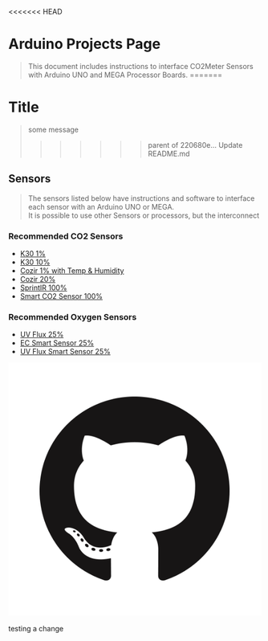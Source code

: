 <<<<<<< HEAD
# Arduino Projects Page
> This document includes instructions to interface CO2Meter Sensors with Arduino UNO and MEGA Processor Boards.
=======
# Title
> some message
>>>>>>> parent of 220680e... Update README.md


## Sensors
>The sensors listed below have instructions and software to interface each sensor with an Arduino UNO or MEGA.  
It is possible to use other Sensors or processors, but the interconnect 

### Recommended CO2 Sensors
- [K30 1%](https://www.co2meter.com/collections/sensors/products/k-30-co2-sensor-module)
- [K30 10%](https://www.co2meter.com/collections/sensors/products/k-30-3-co2-sensor)
- [Cozir 1% with Temp & Humidity](https://www.co2meter.com/collections/sensors/products/cozir-10000-ppm-co2-temperature-humidity-sensor)
- [Cozir 20%](https://www.co2meter.com/collections/sensors/products/cozir-wr-20-percent-co2-sensor)
- [SprintIR 100%](https://www.co2meter.com/collections/sensors/products/sprintir-100-percent-co2-sensor)
- [Smart CO2 Sensor 100%](https://www.co2meter.com/collections/sensors/products/minir-100-pct-co2-sensor?variant=51402837844)

### Recommended Oxygen Sensors
- [UV Flux 25%](https://www.co2meter.com/collections/sensors/products/25-percent-oxygen-sensor)
- [EC Smart Sensor 25%](https://www.co2meter.com/collections/sensors/products/25-percent-oxygen-sensor-1?variant=51004969108)
- [UV Flux Smart Sensor 25%](https://www.co2meter.com/collections/sensors/products/25-percent-oxygen-sensor?variant=51335834580)



![some image](/GitHub-Mark.png)

testing a change
